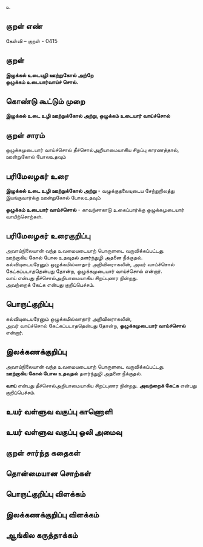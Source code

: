 உ

## குறள் எண் 

கேள்வி – குறள் - 0415  

## குறள் 

**இழுக்கல் உடையுழி ஊற்றுகோல் அற்றே  
ஒழுக்கம் உடையார்வாய்ச் சொல்.**

## கொண்டு கூட்டும் முறை

**இழுக்கல் உடை உழி ஊற்றுக்கோல் அற்று, ஒழுக்கம் உடையார் வாய்ச்சொல்**  

## குறள் சாரம் 

ஒழுக்கமுடையார் வாய்ச்சொல் தீச்சொல்அறியாமையாகிய சிறப்பு காரணத்தால்,  
ஊன்றுகோல் போலஉதவும்  

## பரிமேலழகர் உரை

**இழுக்கல் உடை உழி ஊற்றுக்கோல் அற்று** - வழுக்குதலையுடைய சேற்றுநிலத்து இயங்குவார்க்கு ஊன்றுகோல் போலஉதவும்  

**ஒழுக்கம் உடையார் வாய்ச்சொல்** - காவற்சாகாடு உகைப்பார்க்கு ஒழுக்கமுடையார் வாயிற்சொற்கள்.  


## பரிமேலழகர் உரைகுறிப்பு   

அவாய்நிலையான் வந்த உவமையடையாற் பொருளடை வருவிக்கப்பட்டது.  
ஊற்றாகிய கோல் போல உதவுதல் தளர்ந்துழி அதனை நீக்குதல்.  
கல்வியுடையரேனும் ஒழுக்கமில்லாதார் அறிவிலராகலின், அவர் வாய்ச்சொல் கேட்கப்படாததென்பது தோன்ற, ஒழுக்கமுடையார் வாய்ச்சொல் என்றார்.  
வாய் என்பது தீச்சொல்அறியாமையாகிய சிறப்புணர நின்றது.   
அவற்றைக் கேட்க என்பது குறிப்பெச்சம்.    

## பொருட்குறிப்பு 

கல்வியுடையரேனும் ஒழுக்கமில்லாதார் அறிவிலராகலின்,  
அவர் வாய்ச்சொல் கேட்கப்படாததென்பது தோன்ற, **ஒழுக்கமுடையார் வாய்ச்சொல்** என்றார்.    

## இலக்கணக்குறிப்பு  

அவாய்நிலையான் வந்த உவமையடையாற் பொருளடை வருவிக்கப்பட்டது.  
**ஊற்றாகிய கோல் போல உதவுதல்** தளர்ந்துழி அதனை நீக்குதல்.  

**வாய்** என்பது தீச்சொல்அறியாமையாகிய சிறப்புணர நின்றது.
**அவற்றைக் கேட்க** என்பது குறிப்பெச்சம்.  

## உயர் வள்ளுவ வகுப்பு காணொளி


## உயர் வள்ளுவ வகுப்பு ஒலி அமைவு 

 
## குறள் சார்ந்த கதைகள் 


## தொன்மையான சொற்கள்


## பொருட்குறிப்பு விளக்கம்


## இலக்கணக்குறிப்பு விளக்கம்


## ஆங்கில கருத்தாக்கம் 


